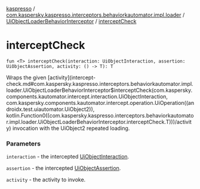 [kaspresso](../../index.md) / [com.kaspersky.kaspresso.interceptors.behaviorkautomator.impl.loader](../index.md) / [UiObjectLoaderBehaviorInterceptor](index.md) / [interceptCheck](./intercept-check.md)

# interceptCheck

`fun <T> interceptCheck(interaction: UiObjectInteraction, assertion: UiObjectAssertion, activity: () -> T): T`

Wraps the given [activity](intercept-check.md#com.kaspersky.kaspresso.interceptors.behaviorkautomator.impl.loader.UiObjectLoaderBehaviorInterceptor$interceptCheck(com.kaspersky.components.kautomator.intercept.interaction.UiObjectInteraction, com.kaspersky.components.kautomator.intercept.operation.UiOperation((androidx.test.uiautomator.UiObject2)), kotlin.Function0((com.kaspersky.kaspresso.interceptors.behaviorkautomator.impl.loader.UiObjectLoaderBehaviorInterceptor.interceptCheck.T)))/activity) invocation with the UiObject2 repeated loading.

### Parameters

`interaction` - the intercepted [UiObjectInteraction](#).

`assertion` - the intercepted [UiObjectAssertion](#).

`activity` - the activity to invoke.